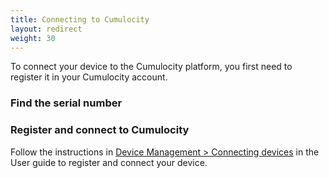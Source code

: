 ```yaml
---
title: Connecting to Cumulocity
layout: redirect
weight: 30
---
```


To connect your device to the Cumulocity platform, you first need to register it in your Cumulocity account.

### Find the serial number

### Register and connect to Cumulocity

Follow the instructions in [Device Management > Connecting devices](/guides/users-guide/device-management#connecting-devices) in the User guide to register and connect your device.